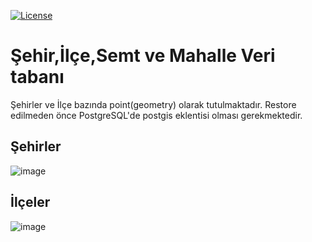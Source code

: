 [![License](https://img.shields.io/badge/License-Apache%202.0-blue.svg)](https://opensource.org/licenses/Apache-2.0)
# Şehir,İlçe,Semt ve Mahalle Veri tabanı
Şehirler ve İlçe bazında point(geometry) olarak  tutulmaktadır. Restore edilmeden önce PostgreSQL'de postgis eklentisi olması gerekmektedir.

## Şehirler
![image](https://user-images.githubusercontent.com/3184333/119259325-6c577b00-bbd6-11eb-8621-a4a687c90921.png)

## İlçeler
![image](https://user-images.githubusercontent.com/3184333/119259342-809b7800-bbd6-11eb-9175-b5c3de0ea09b.png)

